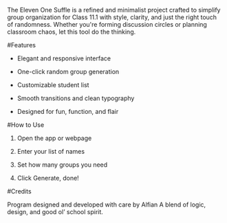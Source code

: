 The Eleven One Suffle is a refined and minimalist project crafted to simplify group organization for Class 11.1 with style, clarity, and just the right touch of randomness. Whether you're forming discussion circles or planning classroom chaos, let this tool do the thinking.

#Features

- Elegant and responsive interface

- One-click random group generation

- Customizable student list

- Smooth transitions and clean typography

- Designed for fun, function, and flair


#How to Use

1. Open the app or webpage


2. Enter your list of names


3. Set how many groups you need


4. Click Generate, done!



#Credits

Program designed and developed with care by Alfian
A blend of logic, design, and good ol’ school spirit.
